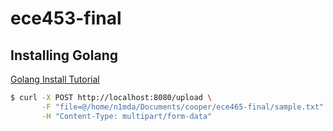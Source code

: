 # ece453-final

## Installing Golang
[Golang Install Tutorial](https://golang.org/doc/install)

```bash
$ curl -X POST http://localhost:8080/upload \
       -F "file=@/home/n1mda/Documents/cooper/ece465-final/sample.txt" \
       -H "Content-Type: multipart/form-data"
```